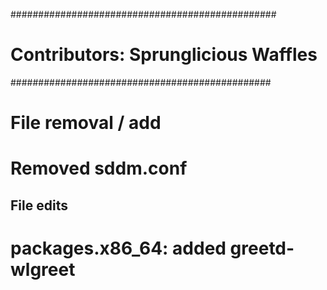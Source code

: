################################################
# Contributors: Sprunglicious Waffles
###############################################

# File removal / add
# Removed sddm.conf


## File edits
# packages.x86_64: added greetd-wlgreet
